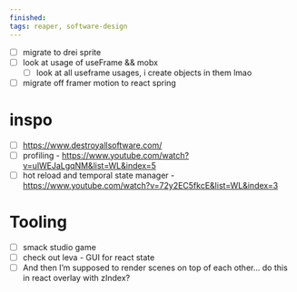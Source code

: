 ```yaml
---
finished: 
tags: reaper, software-design
---
```


- [ ] migrate to drei sprite
- [ ] look at usage of useFrame && mobx
	- [ ] look at all useframe usages, i create objects in them lmao
- [ ] migrate off framer motion to react spring

# inspo 
- [ ] https://www.destroyallsoftware.com/
- [ ] profiling - https://www.youtube.com/watch?v=ulWEJaLgqNM&list=WL&index=5
- [ ] hot reload and temporal state manager - https://www.youtube.com/watch?v=72y2EC5fkcE&list=WL&index=3
# Tooling
- [ ] smack studio game
- [ ] check out leva - GUI for react state
- [ ] And then I’m supposed to render scenes on top of each other…  do this in react overlay with zIndex?